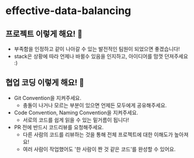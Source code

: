 # effective-data-balancing

## 프로젝트 이렇게 해요! 🥕

* 부족함을 인정하고 같이 나아갈 수 있는 발전적인 팀원이 되었으면 좋겠습니다!
* stack은 상황에 따라 언제나 바뀔수 있음을 인지하고, 아이디어를 맘껏 던져주세요 :)

## 협업 코딩 이렇게 해요! 🥕
* Git Convention을 지켜주세요.
  * 충돌이 나거나 모르는 부분이 있으면 언제든 모두에게 공유해주세요.
* Code Convention, Naming Convention을 지켜주세요.
  * 서로의 코드를 쉽게 읽을 수 있는 밑거름이 됩니다!
* PR 전에 반드시 코드리뷰를 요청해주세요.
  * 다른 사람의 코드를 리뷰하는 것을 통해 전체 프로젝트에 대한 이해도가 높아져요!
  * 여러 사람이 작업했어도 '한 사람이 짠 것 같은 코드'를 완성할 수 있어요.
